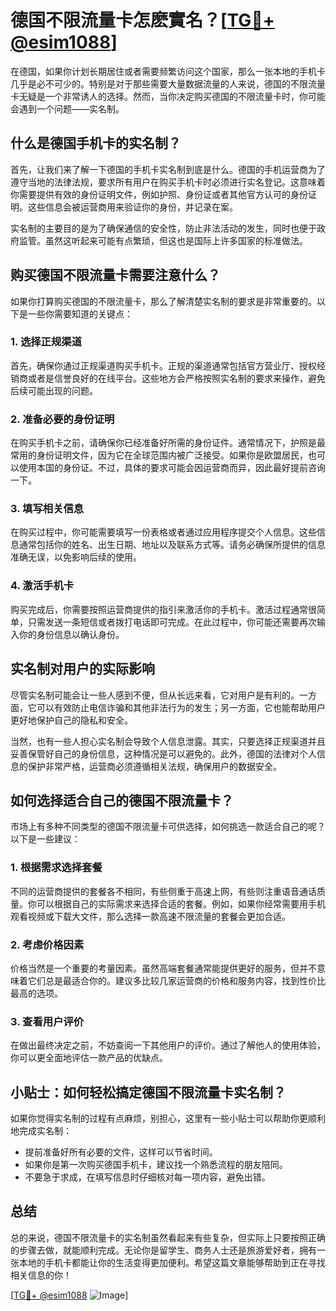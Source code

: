 # 德国不限流量卡怎麽實名？[[TG💪+ @esim1088](https://t.me/s/esim1088)]

在德国，如果你计划长期居住或者需要频繁访问这个国家，那么一张本地的手机卡几乎是必不可少的。特别是对于那些需要大量数据流量的人来说，德国的不限流量卡无疑是一个非常诱人的选择。然而，当你决定购买德国的不限流量卡时，你可能会遇到一个问题——实名制。

## 什么是德国手机卡的实名制？

首先，让我们来了解一下德国的手机卡实名制到底是什么。德国的手机运营商为了遵守当地的法律法规，要求所有用户在购买手机卡时必须进行实名登记。这意味着你需要提供有效的身份证明文件，例如护照、身份证或者其他官方认可的身份证明。这些信息会被运营商用来验证你的身份，并记录在案。

实名制的主要目的是为了确保通信的安全性，防止非法活动的发生，同时也便于政府监管。虽然这听起来可能有点繁琐，但这也是国际上许多国家的标准做法。

## 购买德国不限流量卡需要注意什么？

如果你打算购买德国的不限流量卡，那么了解清楚实名制的要求是非常重要的。以下是一些你需要知道的关键点：

### 1. **选择正规渠道**

首先，确保你通过正规渠道购买手机卡。正规的渠道通常包括官方营业厅、授权经销商或者是信誉良好的在线平台。这些地方会严格按照实名制的要求来操作，避免后续可能出现的问题。

### 2. **准备必要的身份证明**

在购买手机卡之前，请确保你已经准备好所需的身份证件。通常情况下，护照是最常用的身份证明文件，因为它在全球范围内被广泛接受。如果你是欧盟居民，也可以使用本国的身份证。不过，具体的要求可能会因运营商而异，因此最好提前咨询一下。

### 3. **填写相关信息**

在购买过程中，你可能需要填写一份表格或者通过应用程序提交个人信息。这些信息通常包括你的姓名、出生日期、地址以及联系方式等。请务必确保所提供的信息准确无误，以免影响后续的使用。

### 4. **激活手机卡**

购买完成后，你需要按照运营商提供的指引来激活你的手机卡。激活过程通常很简单，只需发送一条短信或者拨打电话即可完成。在此过程中，你可能还需要再次输入你的身份信息以确认身份。

## 实名制对用户的实际影响

尽管实名制可能会让一些人感到不便，但从长远来看，它对用户是有利的。一方面，它可以有效防止电信诈骗和其他非法行为的发生；另一方面，它也能帮助用户更好地保护自己的隐私和安全。

当然，也有一些人担心实名制会导致个人信息泄露。其实，只要选择正规渠道并且妥善保管好自己的身份信息，这种情况是可以避免的。此外，德国的法律对个人信息的保护非常严格，运营商必须遵循相关法规，确保用户的数据安全。

## 如何选择适合自己的德国不限流量卡？

市场上有多种不同类型的德国不限流量卡可供选择，如何挑选一款适合自己的呢？以下是一些建议：

### 1. **根据需求选择套餐**

不同的运营商提供的套餐各不相同，有些侧重于高速上网，有些则注重语音通话质量。你可以根据自己的实际需求来选择合适的套餐。例如，如果你经常需要用手机观看视频或下载大文件，那么选择一款高速不限流量的套餐会更加合适。

### 2. **考虑价格因素**

价格当然是一个重要的考量因素。虽然高端套餐通常能提供更好的服务，但并不意味着它们总是最适合你的。建议多比较几家运营商的价格和服务内容，找到性价比最高的选项。

### 3. **查看用户评价**

在做出最终决定之前，不妨查阅一下其他用户的评价。通过了解他人的使用体验，你可以更全面地评估一款产品的优缺点。

## 小贴士：如何轻松搞定德国不限流量卡实名制？

如果你觉得实名制的过程有点麻烦，别担心，这里有一些小贴士可以帮助你更顺利地完成实名制：

- 提前准备好所有必要的文件，这样可以节省时间。
- 如果你是第一次购买德国手机卡，建议找一个熟悉流程的朋友陪同。
- 不要急于求成，在填写信息时仔细核对每一项内容，避免出错。

## 总结

总的来说，德国不限流量卡的实名制虽然看起来有些复杂，但实际上只要按照正确的步骤去做，就能顺利完成。无论你是留学生、商务人士还是旅游爱好者，拥有一张本地的手机卡都能让你的生活变得更加便利。希望这篇文章能够帮助到正在寻找相关信息的你！

[[TG💪+ @esim1088](https://t.me/s/esim1088) ![Image](https://i.postimg.cc/4NQfJmqS/Snipaste-2025-05-13-00-14-12.png)]